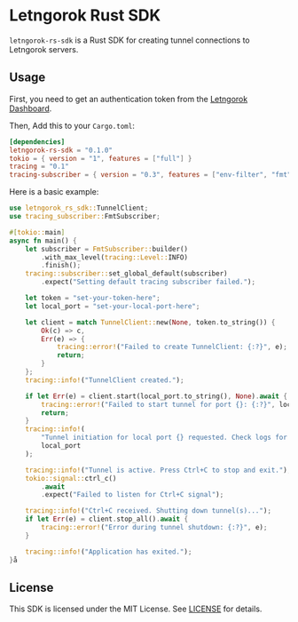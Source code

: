 # Letngorok Rust SDK

`letngorok-rs-sdk` is a Rust SDK for creating tunnel connections to Letngorok servers.

## Usage
First, you need to get an authentication token from the [Letngorok Dashboard](https://letngorok.studio/).

Then, Add this to your `Cargo.toml`:
```toml
[dependencies]
letngorok-rs-sdk = "0.1.0"
tokio = { version = "1", features = ["full"] }
tracing = "0.1"
tracing-subscriber = { version = "0.3", features = ["env-filter", "fmt"] }
```

Here is a basic example:
```rust
use letngorok_rs_sdk::TunnelClient;
use tracing_subscriber::FmtSubscriber;

#[tokio::main]
async fn main() {
    let subscriber = FmtSubscriber::builder()
        .with_max_level(tracing::Level::INFO)
        .finish();
    tracing::subscriber::set_global_default(subscriber)
        .expect("Setting default tracing subscriber failed.");

    let token = "set-your-token-here";
    let local_port = "set-your-local-port-here";

    let client = match TunnelClient::new(None, token.to_string()) {
        Ok(c) => c,
        Err(e) => {
            tracing::error!("Failed to create TunnelClient: {:?}", e);
            return;
        }
    };
    tracing::info!("TunnelClient created.");

    if let Err(e) = client.start(local_port.to_string(), None).await {
        tracing::error!("Failed to start tunnel for port {}: {:?}", local_port, e);
        return;
    }
    tracing::info!(
        "Tunnel initiation for local port {} requested. Check logs for connection status.",
        local_port
    );

    tracing::info!("Tunnel is active. Press Ctrl+C to stop and exit.");
    tokio::signal::ctrl_c()
        .await
        .expect("Failed to listen for Ctrl+C signal");

    tracing::info!("Ctrl+C received. Shutting down tunnel(s)...");
    if let Err(e) = client.stop_all().await {
        tracing::error!("Error during tunnel shutdown: {:?}", e);
    }

    tracing::info!("Application has exited.");
}å
```

## License
This SDK is licensed under the MIT License. See [LICENSE](LICENSE) for details.
